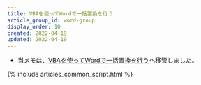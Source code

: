```yaml
---
title: VBAを使ってWordで一括置換を行う
article_group_id: word-group
display_order: 10
created: 2022-04-19
updated: 2022-04-19
---
```

- 当メモは、[VBAを使ってWordで一括置換を行う](https://thinktwice.tech/it/word/bulk_replace_in_word_using_vba/)へ移管しました。

{% include articles_common_script.html %}
